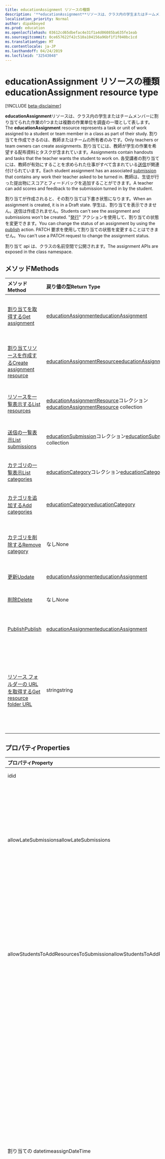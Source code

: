 ```yaml
---
title: educationAssignment リソースの種類
description: '**educationAssignment**リソースは、クラス内の学生またはチームメンバーに割り当てられた作業の1つまたは複数の作業単位を調査の一環として表します。 割り当てを作成できるのは、教師またはチームの所有者のみです。 割り当てには、教師が学生の作業を希望する配布資料とタスクが含まれています。 各受講者の割り当てには、教師が有効にすることを求められた仕事がすべて含まれている送信が関連付けられています。 教師は、生徒が行った提出物にスコアとフィードバックを追加することができます。'
localization_priority: Normal
author: dipakboyed
ms.prod: education
ms.openlocfilehash: 03612cd65dbefac4e31f1a4d06085ba635fe1eab
ms.sourcegitcommit: 0ce657622f42c510a104156a96bf1f1f040bc1cd
ms.translationtype: MT
ms.contentlocale: ja-JP
ms.lasthandoff: 04/24/2019
ms.locfileid: "32543048"
---
```

# <a name="educationassignment-resource-type"></a><span data-ttu-id="16757-107">educationAssignment リソースの種類</span><span class="sxs-lookup"><span data-stu-id="16757-107">educationAssignment resource type</span></span>

[!INCLUDE [beta-disclaimer](../../includes/beta-disclaimer.md)]

<span data-ttu-id="16757-108">**educationAssignment**リソースは、クラス内の学生またはチームメンバーに割り当てられた作業の1つまたは複数の作業単位を調査の一環として表します。</span><span class="sxs-lookup"><span data-stu-id="16757-108">The **educationAssignment** resource represents a task or unit of work assigned to a student or team member in a class as part of their study.</span></span> <span data-ttu-id="16757-109">割り当てを作成できるのは、教師またはチームの所有者のみです。</span><span class="sxs-lookup"><span data-stu-id="16757-109">Only teachers or team owners can create assignments.</span></span> <span data-ttu-id="16757-110">割り当てには、教師が学生の作業を希望する配布資料とタスクが含まれています。</span><span class="sxs-lookup"><span data-stu-id="16757-110">Assignments contain handouts and tasks that the teacher wants the student to work on.</span></span> <span data-ttu-id="16757-111">各受講者の割り当てには、教師が有効にすることを求められた仕事がすべて含まれている[送信](educationsubmissionresource.md)が関連付けられています。</span><span class="sxs-lookup"><span data-stu-id="16757-111">Each student assignment has an associated [submission](educationsubmissionresource.md) that contains any work their teacher asked to be turned in.</span></span> <span data-ttu-id="16757-112">教師は、生徒が行った提出物にスコアとフィードバックを追加することができます。</span><span class="sxs-lookup"><span data-stu-id="16757-112">A teacher can add scores and feedback to the submission turned in by the student.</span></span>

<span data-ttu-id="16757-113">割り当てが作成されると、その割り当ては下書き状態になります。</span><span class="sxs-lookup"><span data-stu-id="16757-113">When an assignment is created, it is in a Draft state.</span></span> <span data-ttu-id="16757-114">学生は、割り当てを表示できません。送信は作成されません。</span><span class="sxs-lookup"><span data-stu-id="16757-114">Students can't see the assignment and submissions won't be created.</span></span> <span data-ttu-id="16757-115">"[発行](../api/educationassignment-publish.md)" アクションを使用して、割り当ての状態を変更できます。</span><span class="sxs-lookup"><span data-stu-id="16757-115">You can change the status of an assignment by using the [publish](../api/educationassignment-publish.md) action.</span></span> <span data-ttu-id="16757-116">PATCH 要求を使用して割り当ての状態を変更することはできません。</span><span class="sxs-lookup"><span data-stu-id="16757-116">You can't use a PATCH request to change the assignment status.</span></span>

<span data-ttu-id="16757-117">割り当て api は、クラスの名前空間で公開されます。</span><span class="sxs-lookup"><span data-stu-id="16757-117">The assignment APIs are exposed in the class namespace.</span></span>

## <a name="methods"></a><span data-ttu-id="16757-118">メソッド</span><span class="sxs-lookup"><span data-stu-id="16757-118">Methods</span></span>

| <span data-ttu-id="16757-119">メソッド</span><span class="sxs-lookup"><span data-stu-id="16757-119">Method</span></span>           | <span data-ttu-id="16757-120">戻り値の型</span><span class="sxs-lookup"><span data-stu-id="16757-120">Return Type</span></span>    |<span data-ttu-id="16757-121">説明</span><span class="sxs-lookup"><span data-stu-id="16757-121">Description</span></span>|
|:---------------|:--------|:----------|
|[<span data-ttu-id="16757-122">割り当てを取得する</span><span class="sxs-lookup"><span data-stu-id="16757-122">Get assignment</span></span>](../api/educationassignment-get.md) | [<span data-ttu-id="16757-123">educationAssignment</span><span class="sxs-lookup"><span data-stu-id="16757-123">educationAssignment</span></span>](educationassignment.md) |<span data-ttu-id="16757-124">**educationAssignment**オブジェクトのプロパティとリレーションシップを読み取ります。</span><span class="sxs-lookup"><span data-stu-id="16757-124">Read properties and relationships of an **educationAssignment** object.</span></span>|
|[<span data-ttu-id="16757-125">割り当てリソースを作成する</span><span class="sxs-lookup"><span data-stu-id="16757-125">Create assignment resource</span></span>](../api/educationassignment-post-resources.md) |[<span data-ttu-id="16757-126">educationAssignmentResource</span><span class="sxs-lookup"><span data-stu-id="16757-126">educationAssignmentResource</span></span>](educationassignmentresource.md)| <span data-ttu-id="16757-127">resources コレクションへの投稿によって新しい**educationAssignmentResource**を作成します。</span><span class="sxs-lookup"><span data-stu-id="16757-127">Create a new **educationAssignmentResource** by posting to the resources collection.</span></span>|
|[<span data-ttu-id="16757-128">リソースを一覧表示する</span><span class="sxs-lookup"><span data-stu-id="16757-128">List resources</span></span>](../api/educationassignment-list-resources.md) |<span data-ttu-id="16757-129">[educationAssignmentResource](educationassignmentresource.md)コレクション</span><span class="sxs-lookup"><span data-stu-id="16757-129">[educationAssignmentResource](educationassignmentresource.md) collection</span></span>| <span data-ttu-id="16757-130">**educationAssignmentResource**オブジェクトのコレクションを取得します。</span><span class="sxs-lookup"><span data-stu-id="16757-130">Get an **educationAssignmentResource** object collection.</span></span>|
|[<span data-ttu-id="16757-131">送信の一覧表示</span><span class="sxs-lookup"><span data-stu-id="16757-131">List submissions</span></span>](../api/educationassignment-list-submissions.md) |<span data-ttu-id="16757-132">[educationSubmission](educationsubmission.md)コレクション</span><span class="sxs-lookup"><span data-stu-id="16757-132">[educationSubmission](educationsubmission.md) collection</span></span>| <span data-ttu-id="16757-133">**educationSubmission**オブジェクトのコレクションを取得します。</span><span class="sxs-lookup"><span data-stu-id="16757-133">Get an **educationSubmission** object collection.</span></span>|
|[<span data-ttu-id="16757-134">カテゴリの一覧表示</span><span class="sxs-lookup"><span data-stu-id="16757-134">List categories</span></span>](../api/educationassignment-list-categories.md) |<span data-ttu-id="16757-135">[educationCategory](educationcategory.md)コレクション</span><span class="sxs-lookup"><span data-stu-id="16757-135">[educationCategory](educationcategory.md) collection</span></span>| <span data-ttu-id="16757-136">**educationCategory**オブジェクトのコレクションを取得します。</span><span class="sxs-lookup"><span data-stu-id="16757-136">Get an **educationCategory** object collection.</span></span>|
|[<span data-ttu-id="16757-137">カテゴリを追加する</span><span class="sxs-lookup"><span data-stu-id="16757-137">Add categories</span></span>](../api/educationassignment-add-categories.md) |[<span data-ttu-id="16757-138">educationCategory</span><span class="sxs-lookup"><span data-stu-id="16757-138">educationCategory</span></span>](educationcategory.md) | <span data-ttu-id="16757-139">クラスに属する**educationCategory**をこの割り当てに割り当てます。</span><span class="sxs-lookup"><span data-stu-id="16757-139">Assign an **educationCategory** belonging to the class to this assignment.</span></span>|
|[<span data-ttu-id="16757-140">カテゴリを削除する</span><span class="sxs-lookup"><span data-stu-id="16757-140">Remove category</span></span>](../api/educationassignment-remove-category.md) |<span data-ttu-id="16757-141">なし</span><span class="sxs-lookup"><span data-stu-id="16757-141">None</span></span>| <span data-ttu-id="16757-142">クラスに属する**educationCategory**をこの割り当てから削除します。</span><span class="sxs-lookup"><span data-stu-id="16757-142">Remove an **educationCategory** belonging to the class from this assignment.</span></span>|
|[<span data-ttu-id="16757-143">更新</span><span class="sxs-lookup"><span data-stu-id="16757-143">Update</span></span>](../api/educationassignment-update.md) | [<span data-ttu-id="16757-144">educationAssignment</span><span class="sxs-lookup"><span data-stu-id="16757-144">educationAssignment</span></span>](educationassignment.md) |<span data-ttu-id="16757-145">**educationAssignment**オブジェクトを更新します。</span><span class="sxs-lookup"><span data-stu-id="16757-145">Update an **educationAssignment** object.</span></span> |
|[<span data-ttu-id="16757-146">削除</span><span class="sxs-lookup"><span data-stu-id="16757-146">Delete</span></span>](../api/educationassignment-delete.md) | <span data-ttu-id="16757-147">なし</span><span class="sxs-lookup"><span data-stu-id="16757-147">None</span></span> |<span data-ttu-id="16757-148">**educationAssignment**オブジェクトを削除します。</span><span class="sxs-lookup"><span data-stu-id="16757-148">Delete an **educationAssignment** object.</span></span> |
|[<span data-ttu-id="16757-149">Publish</span><span class="sxs-lookup"><span data-stu-id="16757-149">Publish</span></span>](../api/educationassignment-publish.md)|[<span data-ttu-id="16757-150">educationAssignment</span><span class="sxs-lookup"><span data-stu-id="16757-150">educationAssignment</span></span>](educationassignment.md)|<span data-ttu-id="16757-151">**educationAssignment**オブジェクトの状態を下書きから発行済みに変更します。</span><span class="sxs-lookup"><span data-stu-id="16757-151">Change the state of an **educationAssignment** object from draft to published.</span></span>|
|[<span data-ttu-id="16757-152">リソース フォルダーの URL を取得する</span><span class="sxs-lookup"><span data-stu-id="16757-152">Get resource folder URL</span></span>](../api/educationassignment-getresourcesfolderurl.md)| <span data-ttu-id="16757-153">string</span><span class="sxs-lookup"><span data-stu-id="16757-153">string</span></span>| <span data-ttu-id="16757-154">割り当てリソースの一部として、ファイルベースのリソースが配置される OneDrive フォルダーです。</span><span class="sxs-lookup"><span data-stu-id="16757-154">The OneDrive folder into which file-based resources should be placed to be part of an assignment resource.</span></span> <span data-ttu-id="16757-155">ファイルをリソースとして追加するには、このフォルダーに配置する必要があります。</span><span class="sxs-lookup"><span data-stu-id="16757-155">Files must be located in this folder to be added as a resource.</span></span>|

## <a name="properties"></a><span data-ttu-id="16757-156">プロパティ</span><span class="sxs-lookup"><span data-stu-id="16757-156">Properties</span></span>
| <span data-ttu-id="16757-157">プロパティ</span><span class="sxs-lookup"><span data-stu-id="16757-157">Property</span></span>     | <span data-ttu-id="16757-158">型</span><span class="sxs-lookup"><span data-stu-id="16757-158">Type</span></span>   |<span data-ttu-id="16757-159">説明</span><span class="sxs-lookup"><span data-stu-id="16757-159">Description</span></span>|
|:---------------|:--------|:----------|
|<span data-ttu-id="16757-160">id</span><span class="sxs-lookup"><span data-stu-id="16757-160">id</span></span>|<span data-ttu-id="16757-161">String</span><span class="sxs-lookup"><span data-stu-id="16757-161">String</span></span>| <span data-ttu-id="16757-162">読み取り専用です。</span><span class="sxs-lookup"><span data-stu-id="16757-162">Read-only.</span></span>|
|<span data-ttu-id="16757-163">allowLateSubmissions</span><span class="sxs-lookup"><span data-stu-id="16757-163">allowLateSubmissions</span></span>|<span data-ttu-id="16757-164">ブール値</span><span class="sxs-lookup"><span data-stu-id="16757-164">Boolean</span></span>| <span data-ttu-id="16757-165">学生が期日を過ぎて送信できるかどうかを指定します。</span><span class="sxs-lookup"><span data-stu-id="16757-165">Identifies whether students can submit after the due date.</span></span> <span data-ttu-id="16757-166">このプロパティが作成時に指定されていない場合、既定値は true になります。</span><span class="sxs-lookup"><span data-stu-id="16757-166">If this property is not specified during create, it defaults to true.</span></span> |
|<span data-ttu-id="16757-167">allowStudentsToAddResourcesToSubmission</span><span class="sxs-lookup"><span data-stu-id="16757-167">allowStudentsToAddResourcesToSubmission</span></span>|<span data-ttu-id="16757-168">ブール値</span><span class="sxs-lookup"><span data-stu-id="16757-168">Boolean</span></span>| <span data-ttu-id="16757-169">学生が自分のリソースを提出することができるかどうか、または教師が追加したリソースのみを変更できるかどうかを識別します。</span><span class="sxs-lookup"><span data-stu-id="16757-169">Identifies whether students can add their own resources to a submission or if they can only modify resources added by the teacher.</span></span> |
|<span data-ttu-id="16757-170">割り当ての datetime</span><span class="sxs-lookup"><span data-stu-id="16757-170">assignDateTime</span></span>|<span data-ttu-id="16757-171">DateTimeOffset</span><span class="sxs-lookup"><span data-stu-id="16757-171">DateTimeOffset</span></span>|<span data-ttu-id="16757-172">割り当てがアクティブになる日付を指定します。</span><span class="sxs-lookup"><span data-stu-id="16757-172">The date when the assignment should become active.</span></span>  <span data-ttu-id="16757-173">今後、この日まで学生に割り当てが表示されることはありません。</span><span class="sxs-lookup"><span data-stu-id="16757-173">If in the future, the assignment is not shown to the student until this date.</span></span>  <span data-ttu-id="16757-174">**Timestamp**型は、ISO 8601 形式を使用して日付と時刻の情報を表し、常に UTC 時間です。</span><span class="sxs-lookup"><span data-stu-id="16757-174">The **Timestamp** type represents date and time information using ISO 8601 format and is always in UTC time.</span></span> <span data-ttu-id="16757-175">たとえば、2014 年 1 月 1 日午前 0 時 (UTC) は、次のようになります。`'2014-01-01T00:00:00Z'`</span><span class="sxs-lookup"><span data-stu-id="16757-175">For example, midnight UTC on Jan 1, 2014 would look like this: `'2014-01-01T00:00:00Z'`</span></span>|
|<span data-ttu-id="16757-176">への割り当て</span><span class="sxs-lookup"><span data-stu-id="16757-176">assignTo</span></span>|[<span data-ttu-id="16757-177">educationAssignmentRecipient</span><span class="sxs-lookup"><span data-stu-id="16757-177">educationAssignmentRecipient</span></span>](educationassignmentrecipient.md)| <span data-ttu-id="16757-178">割り当てが発行されると、どのユーザーまたはクラス全体が送信オブジェクトを受け取るかを指定します。</span><span class="sxs-lookup"><span data-stu-id="16757-178">Which users, or whole class should receive a submission object once the assignment is published.</span></span> |
|<span data-ttu-id="16757-179">assignedDateTime</span><span class="sxs-lookup"><span data-stu-id="16757-179">assignedDateTime</span></span>|<span data-ttu-id="16757-180">DateTimeOffset</span><span class="sxs-lookup"><span data-stu-id="16757-180">DateTimeOffset</span></span>|<span data-ttu-id="16757-181">割り当てが学生に公開され、課題が生徒のタイムラインに表示されます。</span><span class="sxs-lookup"><span data-stu-id="16757-181">The moment that the assignment was published to students and the assignment shows up on the students timeline.</span></span>  <span data-ttu-id="16757-182">Timestamp 型は、ISO 8601 形式を使用して日付と時刻の情報を表し、必ず UTC 時間です。</span><span class="sxs-lookup"><span data-stu-id="16757-182">The Timestamp type represents date and time information using ISO 8601 format and is always in UTC time.</span></span> <span data-ttu-id="16757-183">たとえば、2014 年 1 月 1 日午前 0 時 (UTC) は、次のようになります。`'2014-01-01T00:00:00Z'`</span><span class="sxs-lookup"><span data-stu-id="16757-183">For example, midnight UTC on Jan 1, 2014 would look like this: `'2014-01-01T00:00:00Z'`</span></span>|
|<span data-ttu-id="16757-184">classId</span><span class="sxs-lookup"><span data-stu-id="16757-184">classId</span></span>|<span data-ttu-id="16757-185">String</span><span class="sxs-lookup"><span data-stu-id="16757-185">String</span></span>| <span data-ttu-id="16757-186">この割り当てが属するクラス。</span><span class="sxs-lookup"><span data-stu-id="16757-186">Class which this assignment belongs.</span></span> |
|<span data-ttu-id="16757-187">createdBy</span><span class="sxs-lookup"><span data-stu-id="16757-187">createdBy</span></span>|[<span data-ttu-id="16757-188">identitySet</span><span class="sxs-lookup"><span data-stu-id="16757-188">identitySet</span></span>](identityset.md)| <span data-ttu-id="16757-189">割り当てを作成したユーザー。</span><span class="sxs-lookup"><span data-stu-id="16757-189">Who created the assignment.</span></span> |
|<span data-ttu-id="16757-190">createdDateTime</span><span class="sxs-lookup"><span data-stu-id="16757-190">createdDateTime</span></span>|<span data-ttu-id="16757-191">DateTimeOffset</span><span class="sxs-lookup"><span data-stu-id="16757-191">DateTimeOffset</span></span>|<span data-ttu-id="16757-192">割り当てが作成された瞬間。</span><span class="sxs-lookup"><span data-stu-id="16757-192">Moment when the assignment was created.</span></span>  <span data-ttu-id="16757-193">Timestamp 型は、ISO 8601 形式を使用して日付と時刻の情報を表し、必ず UTC 時間です。</span><span class="sxs-lookup"><span data-stu-id="16757-193">The Timestamp type represents date and time information using ISO 8601 format and is always in UTC time.</span></span> <span data-ttu-id="16757-194">たとえば、2014 年 1 月 1 日午前 0 時 (UTC) は、次のようになります。`'2014-01-01T00:00:00Z'`</span><span class="sxs-lookup"><span data-stu-id="16757-194">For example, midnight UTC on Jan 1, 2014 would look like this: `'2014-01-01T00:00:00Z'`</span></span>|
|<span data-ttu-id="16757-195">displayName</span><span class="sxs-lookup"><span data-stu-id="16757-195">displayName</span></span>|<span data-ttu-id="16757-196">String</span><span class="sxs-lookup"><span data-stu-id="16757-196">String</span></span>|<span data-ttu-id="16757-197">割り当ての名前を指定します。</span><span class="sxs-lookup"><span data-stu-id="16757-197">Name of the assignment.</span></span>|
|<span data-ttu-id="16757-198">dueDateTime</span><span class="sxs-lookup"><span data-stu-id="16757-198">dueDateTime</span></span>|<span data-ttu-id="16757-199">DateTimeOffset</span><span class="sxs-lookup"><span data-stu-id="16757-199">DateTimeOffset</span></span>|<span data-ttu-id="16757-200">学生の割り当てが期限になる日付。</span><span class="sxs-lookup"><span data-stu-id="16757-200">Date when the students assignment is due.</span></span>  <span data-ttu-id="16757-201">Timestamp 型は、ISO 8601 形式を使用して日付と時刻の情報を表し、必ず UTC 時間です。</span><span class="sxs-lookup"><span data-stu-id="16757-201">The Timestamp type represents date and time information using ISO 8601 format and is always in UTC time.</span></span> <span data-ttu-id="16757-202">たとえば、2014 年 1 月 1 日午前 0 時 (UTC) は、次のようになります。`'2014-01-01T00:00:00Z'`</span><span class="sxs-lookup"><span data-stu-id="16757-202">For example, midnight UTC on Jan 1, 2014 would look like this: `'2014-01-01T00:00:00Z'`</span></span>|
|<span data-ttu-id="16757-203">変化</span><span class="sxs-lookup"><span data-stu-id="16757-203">grading</span></span>|[<span data-ttu-id="16757-204">educationAssignmentGradeType</span><span class="sxs-lookup"><span data-stu-id="16757-204">educationAssignmentGradeType</span></span>](educationassignmentgradetype.md)|<span data-ttu-id="16757-205">割り当てが採点される方法。</span><span class="sxs-lookup"><span data-stu-id="16757-205">How the assignment will be graded.</span></span> |
|<span data-ttu-id="16757-206">手順</span><span class="sxs-lookup"><span data-stu-id="16757-206">instructions</span></span>|[<span data-ttu-id="16757-207">itemBody</span><span class="sxs-lookup"><span data-stu-id="16757-207">itemBody</span></span>](itembody.md)| <span data-ttu-id="16757-208">割り当ての手順。</span><span class="sxs-lookup"><span data-stu-id="16757-208">Instructions for the assignment.</span></span>  <span data-ttu-id="16757-209">これに加えて、表示名と共に、受講者に実行する操作を指示します。</span><span class="sxs-lookup"><span data-stu-id="16757-209">This along with the display name tell the student what to do.</span></span> |
|<span data-ttu-id="16757-210">lastModifiedBy</span><span class="sxs-lookup"><span data-stu-id="16757-210">lastModifiedBy</span></span>|[<span data-ttu-id="16757-211">identitySet</span><span class="sxs-lookup"><span data-stu-id="16757-211">identitySet</span></span>](identityset.md)| <span data-ttu-id="16757-212">割り当てを最後に変更したユーザー。</span><span class="sxs-lookup"><span data-stu-id="16757-212">Who last modified the assignment.</span></span> |
|<span data-ttu-id="16757-213">lastModifiedDateTime</span><span class="sxs-lookup"><span data-stu-id="16757-213">lastModifiedDateTime</span></span>|<span data-ttu-id="16757-214">DateTimeOffset</span><span class="sxs-lookup"><span data-stu-id="16757-214">DateTimeOffset</span></span>|<span data-ttu-id="16757-215">割り当てが最後に変更された瞬間。</span><span class="sxs-lookup"><span data-stu-id="16757-215">Moment when the assignment was last modified.</span></span>  <span data-ttu-id="16757-216">Timestamp 型は、ISO 8601 形式を使用して日付と時刻の情報を表し、必ず UTC 時間です。</span><span class="sxs-lookup"><span data-stu-id="16757-216">The Timestamp type represents date and time information using ISO 8601 format and is always in UTC time.</span></span> <span data-ttu-id="16757-217">たとえば、2014 年 1 月 1 日午前 0 時 (UTC) は、次のようになります。`'2014-01-01T00:00:00Z'`</span><span class="sxs-lookup"><span data-stu-id="16757-217">For example, midnight UTC on Jan 1, 2014 would look like this: `'2014-01-01T00:00:00Z'`</span></span>|
|<span data-ttu-id="16757-218">status</span><span class="sxs-lookup"><span data-stu-id="16757-218">status</span></span>|<span data-ttu-id="16757-219">string</span><span class="sxs-lookup"><span data-stu-id="16757-219">string</span></span>| <span data-ttu-id="16757-220">**割り当て**の状態。</span><span class="sxs-lookup"><span data-stu-id="16757-220">Status of the **Assignment**.</span></span>  <span data-ttu-id="16757-221">この値を修正することはできません。</span><span class="sxs-lookup"><span data-stu-id="16757-221">You can not PATCH this value.</span></span>  <span data-ttu-id="16757-222">可能な値は、`draft`、`published`、`assigned` です。</span><span class="sxs-lookup"><span data-stu-id="16757-222">Possible values are: `draft`, `published`, `assigned`.</span></span>|

## <a name="relationships"></a><span data-ttu-id="16757-223">リレーションシップ</span><span class="sxs-lookup"><span data-stu-id="16757-223">Relationships</span></span>
| <span data-ttu-id="16757-224">リレーションシップ</span><span class="sxs-lookup"><span data-stu-id="16757-224">Relationship</span></span> | <span data-ttu-id="16757-225">型</span><span class="sxs-lookup"><span data-stu-id="16757-225">Type</span></span>   |<span data-ttu-id="16757-226">説明</span><span class="sxs-lookup"><span data-stu-id="16757-226">Description</span></span>|
|:---------------|:--------|:----------|
|<span data-ttu-id="16757-227">リソース</span><span class="sxs-lookup"><span data-stu-id="16757-227">resources</span></span>|<span data-ttu-id="16757-228">[educationAssignmentResource](educationassignmentresource.md)コレクション</span><span class="sxs-lookup"><span data-stu-id="16757-228">[educationAssignmentResource](educationassignmentresource.md) collection</span></span>| <span data-ttu-id="16757-229">この割り当てに関連付けられているオブジェクトを学習します。</span><span class="sxs-lookup"><span data-stu-id="16757-229">Learning objects that are associated with this assignment.</span></span>  <span data-ttu-id="16757-230">このリストは教師のみが変更できます。</span><span class="sxs-lookup"><span data-stu-id="16757-230">Only teachers can modify this list.</span></span> <span data-ttu-id="16757-231">Null 許容型。</span><span class="sxs-lookup"><span data-stu-id="16757-231">Nullable.</span></span>|
|<span data-ttu-id="16757-232">投稿</span><span class="sxs-lookup"><span data-stu-id="16757-232">submissions</span></span>|<span data-ttu-id="16757-233">[educationSubmission](educationsubmission.md)コレクション</span><span class="sxs-lookup"><span data-stu-id="16757-233">[educationSubmission](educationsubmission.md) collection</span></span>| <span data-ttu-id="16757-234">発行された後に、各学生の仕事と成績を表す送信オブジェクトがあります。</span><span class="sxs-lookup"><span data-stu-id="16757-234">Once published, there is a submission object for each student representing their work and grade.</span></span>  <span data-ttu-id="16757-235">読み取り専用。</span><span class="sxs-lookup"><span data-stu-id="16757-235">Read-only.</span></span> <span data-ttu-id="16757-236">Null 許容型。</span><span class="sxs-lookup"><span data-stu-id="16757-236">Nullable.</span></span>|
|<span data-ttu-id="16757-237">categories</span><span class="sxs-lookup"><span data-stu-id="16757-237">categories</span></span>|<span data-ttu-id="16757-238">[educationCategory](educationcategory.md)コレクション</span><span class="sxs-lookup"><span data-stu-id="16757-238">[educationCategory](educationcategory.md) collection</span></span>| <span data-ttu-id="16757-239">設定されている場合、ユーザーは特定の種類の割り当てを簡単に見つけることができます。</span><span class="sxs-lookup"><span data-stu-id="16757-239">When set, enables users to easily find assignments of a given type.</span></span>  <span data-ttu-id="16757-240">読み取り専用。</span><span class="sxs-lookup"><span data-stu-id="16757-240">Read-only.</span></span> <span data-ttu-id="16757-241">Null 許容型。</span><span class="sxs-lookup"><span data-stu-id="16757-241">Nullable.</span></span>|

## <a name="json-representation"></a><span data-ttu-id="16757-242">JSON 表記</span><span class="sxs-lookup"><span data-stu-id="16757-242">JSON representation</span></span>

<span data-ttu-id="16757-243">リソースの JSON 表記を次に示します。</span><span class="sxs-lookup"><span data-stu-id="16757-243">The following is a JSON representation of the resource.</span></span>

<!-- {
  "blockType": "resource",
  "optionalProperties": [

  ],
  "@odata.type": "microsoft.graph.educationAssignment"
}-->

```json
{
  "id": "String (identifier)",
  "allowLateSubmissions": true,
  "allowStudentsToAddResourcesToSubmission": true,
  "assignDateTime": "String (timestamp)",
  "assignTo": {"@odata.type": "microsoft.graph.educationAssignmentRecipient"},
  "assignedDateTime": "String (timestamp)",
  "classId": "String",
  "createdBy": {"@odata.type": "microsoft.graph.identitySet"},
  "createdDateTime": "String (timestamp)",
  "displayName": "String",
  "dueDateTime": "String (timestamp)",
  "grading": {"@odata.type": "microsoft.graph.educationAssignmentGradeType"},
  "instructions": {"@odata.type": "microsoft.graph.itemBody"},
  "lastModifiedBy": {"@odata.type": "microsoft.graph.identitySet"},
  "lastModifiedDateTime": "String (timestamp)",
  "status": "string"
}
```

<!-- uuid: 8fcb5dbc-d5aa-4681-8e31-b001d5168d79
2015-10-25 14:57:30 UTC -->
<!--
{
  "type": "#page.annotation",
  "description": "educationAssignment resource",
  "keywords": "",
  "section": "documentation",
  "tocPath": "",
  "suppressions": [
    "Error: /api-reference/beta/resources/educationassignment.md:\r\n      Exception processing links.\r\n    System.ArgumentException: Link Definition was null. Link text: !INCLUDE [beta-disclaimer](../../includes/beta-disclaimer.md)\r\n      at ApiDoctor.Validation.DocFile.get_LinkDestinations()\r\n      at ApiDoctor.Validation.DocSet.ValidateLinks(Boolean includeWarnings, String[] relativePathForFiles, IssueLogger issues, Boolean requireFilenameCaseMatch, Boolean printOrphanedFiles)"
  ]
}
-->
